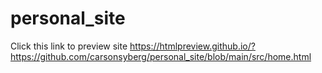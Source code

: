 # personal_site

Click this link to preview site
https://htmlpreview.github.io/?https://github.com/carsonsyberg/personal_site/blob/main/src/home.html
